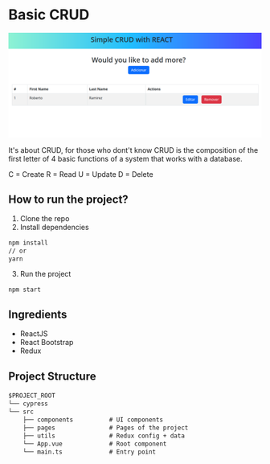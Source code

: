 # Basic CRUD

<img  src="./public/project.png" />

It's about CRUD, for those who dont't know CRUD is the composition of the first letter of 4 basic functions of a system that works with a database.

C = Create
R = Read
U = Update
D = Delete
## How to run the project?

1. Clone the repo
2. Install dependencies
```
npm install
// or
yarn
```
3. Run the project
```
npm start
```

## Ingredients

- ReactJS
- React Bootstrap
- Redux

## Project Structure

```
$PROJECT_ROOT
└── cypress
└── src
    ├── components          # UI components
    ├── pages               # Pages of the project
    ├── utils               # Redux config + data
    └── App.vue             # Root component
    └── main.ts             # Entry point
```